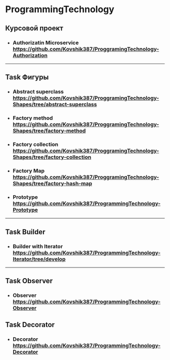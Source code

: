 # ProgrammingTechnology

## Курсовой проект 
 - ### Authorizatin Microservice https://github.com/Kovshik387/ProggramingTechnology-Authorization

---

## Task Фигуры

- ### Abstract superclass https://github.com/Kovshik387/ProggramingTechnology-Shapes/tree/abstract-superclass
- ### Factory method https://github.com/Kovshik387/ProggramingTechnology-Shapes/tree/factory-method
- ### Factory collection https://github.com/Kovshik387/ProggramingTechnology-Shapes/tree/factory-collection
- ### Factory Map https://github.com/Kovshik387/ProggramingTechnology-Shapes/tree/factory-hash-map
- ### Prototype https://github.com/Kovshik387/ProgrammingTechnology-Prototype

---

## Task Builder 

- ### Builder with Iterator https://github.com/Kovshik387/ProgrammingTechnology-Iterator/tree/develop

---

## Task Observer

- ### Observer https://github.com/Kovshik387/ProgrammingTechnology-Observer

## Task Decorator

- ### Decorator https://github.com/Kovshik387/ProgrammingTechnology-Decorator

  
